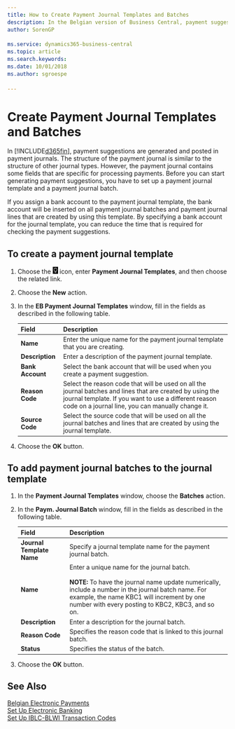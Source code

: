 ```yaml
---
title: How to Create Payment Journal Templates and Batches
description: In the Belgian version of Business Central, payment suggestions are generated and posted in payment journals. The structure of the payment journal is similar to the structure of other journal types.
author: SorenGP

ms.service: dynamics365-business-central
ms.topic: article
ms.search.keywords:
ms.date: 10/01/2018
ms.author: sgroespe

---
```

# Create Payment Journal Templates and Batches
In [!INCLUDE[d365fin](../../includes/d365fin_md.md)], payment suggestions are generated and posted in payment journals. The structure of the payment journal is similar to the structure of other journal types. However, the payment journal contains some fields that are specific for processing payments. Before you can start generating payment suggestions, you have to set up a payment journal template and a payment journal batch.  

If you assign a bank account to the payment journal template, the bank account will be inserted on all payment journal batches and payment journal lines that are created by using this template. By specifying a bank account for the journal template, you can reduce the time that is required for checking the payment suggestions.  

## To create a payment journal template  

1.  Choose the ![Search for Page or Report](../../media/ui-search/search_small.png "Search for Page or Report icon") icon, enter **Payment Journal Templates**, and then choose the related link.  
2.  Choose the **New** action.  
3.  In the **EB Payment Journal Templates** window, fill in the fields as described in the following table.  

    |Field|Description|  
    |---------------------------------|---------------------------------------|  
    |**Name**|Enter the unique name for the payment journal template that you are creating.|  
    |**Description**|Enter a description of the payment journal template.|  
    |**Bank Account**|Select the bank account that will be used when you create a payment suggestion.|  
    |**Reason Code**|Select the reason code that will be used on all the journal batches and lines that are created by using the journal template. If you want to use a different reason code on a journal line, you can manually change it.|  
    |**Source Code**|Select the source code that will be used on all the journal batches and lines that are created by using the journal template.|  

4.  Choose the **OK** button.  

## To add payment journal batches to the journal template  

1.  In the **Payment Journal Templates** window, choose the **Batches** action.  
2.  In the **Paym. Journal Batch** window, fill in the fields as described in the following table.  

    |Field|Description|  
    |---------------------------------|---------------------------------------|  
    |**Journal Template Name**|Specify a journal template name for the payment journal batch.|  
    |**Name**|Enter a unique name for the journal batch.<br /><br /> **NOTE:** To have the journal name update numerically, include a number in the journal batch name. For example, the name KBC1 will increment by one number with every posting to KBC2, KBC3, and so on.|  
    |**Description**|Enter a description for the journal batch.|  
    |**Reason Code**|Specifies the reason code that is linked to this journal batch.|  
    |**Status**|Specifies the status of the batch.|  

3.  Choose the **OK** button.  

## See Also  
 [Belgian Electronic Payments](belgian-electronic-payments.md)   
 [Set Up Electronic Banking](how-to-set-up-electronic-banking.md)   
 [Set Up IBLC-BLWI Transaction Codes](how-to-set-up-iblc-blwi-transaction-codes.md)
